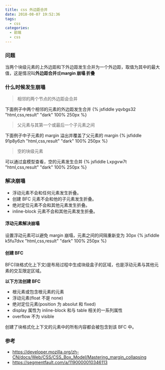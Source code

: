 ```yaml
---
title: css 外边距合并
date: 2018-08-07 19:52:36
tags:
  - css
categories:
  - 前端
  - css
---
```


### 问题

当两个块级元素的上外边距和下外边距发生合并为一个外边距，取值为其中的最大值，这是情况叫**外边距合并**或**margin 崩塌 折叠**

### 什么时候发生崩塌

> 相邻的两个节点的外边距会合并

<!--more-->

下面例子中两个相邻的元素的外边距发生合并
{% jsfiddle yqvbgs32 "html,css,result" "dark" 100% 250px %}

> 父元素与其第一个或最后一个子元素之间

下面例子中子元素的 margin 溢出并覆盖了父元素的 margin
{% jsfiddle 91p8y6zh "html,css,result" "dark" 100% 250px %}

> 空的块级元素

可以通过盒模型查看，空的元素发生合并
{% jsfiddle Lxpgvw7t "html,css,result" "dark" 100% 250px %}

### 解决崩塌

- 浮动元素不会和任何元素发生折叠。
- 创建 BFC 元素不会和他的子元素发生折叠。
- 绝对定位元素不会和其他元素发生折叠。
- inline-block 元素不会和其他元素发生折叠。

#### 浮动元素解决崩塌

设置浮动元素可以避免 margin 崩塌，元素之间的间隔重新变为 30px
{% jsfiddle k5fu7dvx "html,css,result" "dark" 100% 250px %}

#### 创建 BFC

BFC(块格式化上下文)是布局过程中生成块级盒子的区域，也是浮动元素与其他元素的交互限定区域。

**以下方法创建 BFC**

- 根元素或包含根元素的元素
- 浮动元素(float 不是 none)
- 绝对定位元素(position 为 absolut 和 fixed)
- display 属性为 inline-block 和与 table 相关的一系列属性
- overflow 不为 visible

创建了块格式化上下文的元素中的所有内容都会被包含到该 BFC 中。

### 参考

- https://developer.mozilla.org/zh-CN/docs/Web/CSS/CSS_Box_Model/Mastering_margin_collapsing
- https://segmentfault.com/a/1190000010346113
